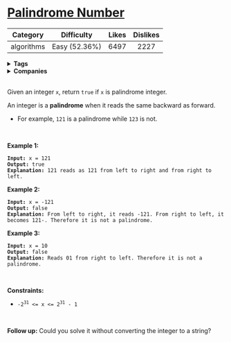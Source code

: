 # [Palindrome Number](https://leetcode.com/problems/palindrome-number/description/)

| Category | Difficulty | Likes | Dislikes |
| :------: | :--------: | :---: | :------: |
| algorithms | Easy (52.36%) | 6497 | 2227 |

<details>
  <summary><strong>Tags</strong></summary>

  [math](https://leetcode.com/tag/math)

</details>

<details>
  <summary><strong>Companies</strong></summary>

  

</details>
<br />
<p>Given an integer <code>x</code>, return <code>true</code> if <code>x</code> is palindrome integer.</p>

<p>An integer is a <strong>palindrome</strong> when it reads the same backward as forward.</p>

<ul>
  <li>For example, <code>121</code> is a palindrome while <code>123</code> is not.</li>
</ul>

<p>&nbsp;</p>
<p><strong>Example 1:</strong></p>

<pre><code><strong>Input:</strong> x = 121
<strong>Output:</strong> true
<strong>Explanation:</strong> 121 reads as 121 from left to right and from right to left.</code></pre>

<p><strong>Example 2:</strong></p>

<pre><code><strong>Input:</strong> x = -121
<strong>Output:</strong> false
<strong>Explanation:</strong> From left to right, it reads -121. From right to left, it becomes 121-. Therefore it is not a palindrome.</code></pre>

<p><strong>Example 3:</strong></p>

<pre><code><strong>Input:</strong> x = 10
<strong>Output:</strong> false
<strong>Explanation:</strong> Reads 01 from right to left. Therefore it is not a palindrome.</code></pre>

<p>&nbsp;</p>
<p><strong>Constraints:</strong></p>

<ul>
  <li><code>-2<sup>31</sup>&nbsp;&lt;= x &lt;= 2<sup>31</sup>&nbsp;- 1</code></li>
</ul>

<p>&nbsp;</p>
<strong>Follow up:</strong> Could you solve it without converting the integer to a string?
